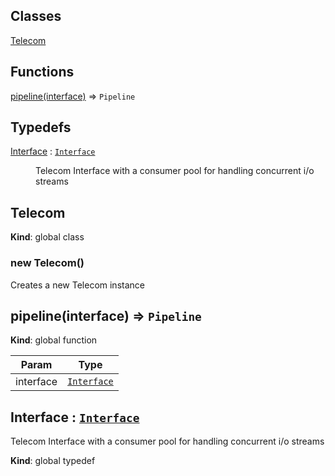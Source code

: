 ## Classes

<dl>
<dt><a href="#Telecom">Telecom</a></dt>
<dd></dd>
</dl>

## Functions

<dl>
<dt><a href="#pipeline">pipeline(interface)</a> ⇒ <code>Pipeline</code></dt>
<dd></dd>
</dl>

## Typedefs

<dl>
<dt><a href="#Interface">Interface</a> : <code><a href="#Interface">Interface</a></code></dt>
<dd><p>Telecom Interface with a consumer pool for handling concurrent i/o streams</p>
</dd>
</dl>

<a name="Telecom"></a>

## Telecom
**Kind**: global class  
<a name="new_Telecom_new"></a>

### new Telecom()
Creates a new Telecom instance

<a name="pipeline"></a>

## pipeline(interface) ⇒ <code>Pipeline</code>
**Kind**: global function  

| Param | Type |
| --- | --- |
| interface | <code>[Interface](#Interface)</code> | 

<a name="Interface"></a>

## Interface : <code>[Interface](#Interface)</code>
Telecom Interface with a consumer pool for handling concurrent i/o streams

**Kind**: global typedef  
